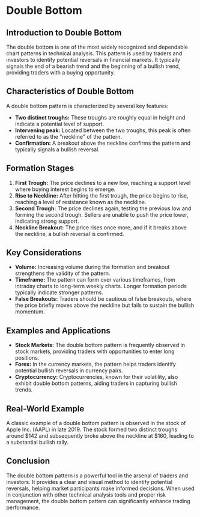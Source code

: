 # Double Bottom

## Introduction to Double Bottom

The double bottom is one of the most widely recognized and dependable chart patterns in technical analysis. This pattern is used by traders and investors to identify potential reversals in financial markets. It typically signals the end of a bearish trend and the beginning of a bullish trend, providing traders with a buying opportunity.

## Characteristics of Double Bottom

A double bottom pattern is characterized by several key features:
- **Two distinct troughs:** These troughs are roughly equal in height and indicate a potential level of support.
- **Intervening peak:** Located between the two troughs, this peak is often referred to as the "neckline" of the pattern.
- **Confirmation:** A breakout above the neckline confirms the pattern and typically signals a bullish reversal.

## Formation Stages

1. **First Trough:** The price declines to a new low, reaching a support level where buying interest begins to emerge.
2. **Rise to Neckline:** After hitting the first trough, the price begins to rise, reaching a level of resistance known as the neckline.
3. **Second Trough:** The price declines again, testing the previous low and forming the second trough. Sellers are unable to push the price lower, indicating strong support.
4. **Neckline Breakout:** The price rises once more, and if it breaks above the neckline, a bullish reversal is confirmed.

## Key Considerations

- **Volume:** Increasing volume during the formation and breakout strengthens the validity of the pattern.
- **Timeframe:** The pattern can form over various timeframes, from intraday charts to long-term weekly charts. Longer formation periods typically indicate stronger patterns.
- **False Breakouts:** Traders should be cautious of false breakouts, where the price briefly moves above the neckline but fails to sustain the bullish momentum.

## Examples and Applications

- **Stock Markets:** The double bottom pattern is frequently observed in stock markets, providing traders with opportunities to enter long positions.
- **Forex:** In the currency markets, the pattern helps traders identify potential bullish reversals in currency pairs.
- **Cryptocurrency:** Cryptocurrencies, known for their volatility, also exhibit double bottom patterns, aiding traders in capturing bullish trends.

## Real-World Example

A classic example of a double bottom pattern is observed in the stock of Apple Inc. (AAPL) in late 2019. The stock formed two distinct troughs around $142 and subsequently broke above the neckline at $160, leading to a substantial bullish rally.

## Conclusion

The double bottom pattern is a powerful tool in the arsenal of traders and investors. It provides a clear and visual method to identify potential reversals, helping market participants make informed decisions. When used in conjunction with other technical analysis tools and proper risk management, the double bottom pattern can significantly enhance trading performance.